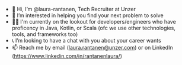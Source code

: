 - 👋 Hi, I’m @laura-rantanen, Tech Recruiter at Unzer
- 👀 I’m interested in helping you find your next problem to solve
- 👩‍💻 I'm currently on the lookout for developers/engineers who have proficency in Java, Kotlin, or Scala (ofc we use other technologies, tools, and frameworks too)
- 📞 I’m looking to have a chat with you about your career wants
- 📫 Reach me by email (laura.rantanen@unzer.com) or on LinkedIn (https://www.linkedin.com/in/rantanenlaura/)

<!---
laura-rantanen/laura-rantanen is a ✨ special ✨ repository because its `README.md` (this file) appears on your GitHub profile.
You can click the Preview link to take a look at your changes.
--->
